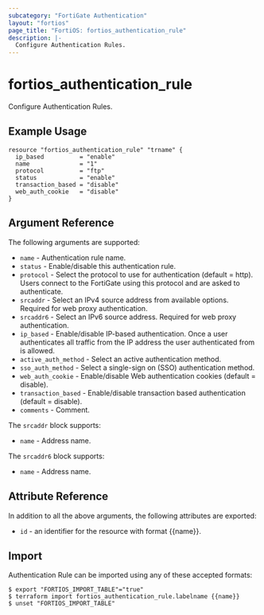 ```yaml
---
subcategory: "FortiGate Authentication"
layout: "fortios"
page_title: "FortiOS: fortios_authentication_rule"
description: |-
  Configure Authentication Rules.
---
```


# fortios_authentication_rule
Configure Authentication Rules.

## Example Usage

```hcl
resource "fortios_authentication_rule" "trname" {
  ip_based          = "enable"
  name              = "1"
  protocol          = "ftp"
  status            = "enable"
  transaction_based = "disable"
  web_auth_cookie   = "disable"
}
```

## Argument Reference

The following arguments are supported:

* `name` - Authentication rule name.
* `status` - Enable/disable this authentication rule.
* `protocol` - Select the protocol to use for authentication (default = http). Users connect to the FortiGate using this protocol and are asked to authenticate.
* `srcaddr` - Select an IPv4 source address from available options. Required for web proxy authentication.
* `srcaddr6` - Select an IPv6 source address. Required for web proxy authentication.
* `ip_based` - Enable/disable IP-based authentication. Once a user authenticates all traffic from the IP address the user authenticated from is allowed.
* `active_auth_method` - Select an active authentication method.
* `sso_auth_method` - Select a single-sign on (SSO) authentication method.
* `web_auth_cookie` - Enable/disable Web authentication cookies (default = disable).
* `transaction_based` - Enable/disable transaction based authentication (default = disable).
* `comments` - Comment.

The `srcaddr` block supports:

* `name` - Address name.

The `srcaddr6` block supports:

* `name` - Address name.


## Attribute Reference

In addition to all the above arguments, the following attributes are exported:
* `id` - an identifier for the resource with format {{name}}.

## Import

Authentication Rule can be imported using any of these accepted formats:
```
$ export "FORTIOS_IMPORT_TABLE"="true"
$ terraform import fortios_authentication_rule.labelname {{name}}
$ unset "FORTIOS_IMPORT_TABLE"
```
